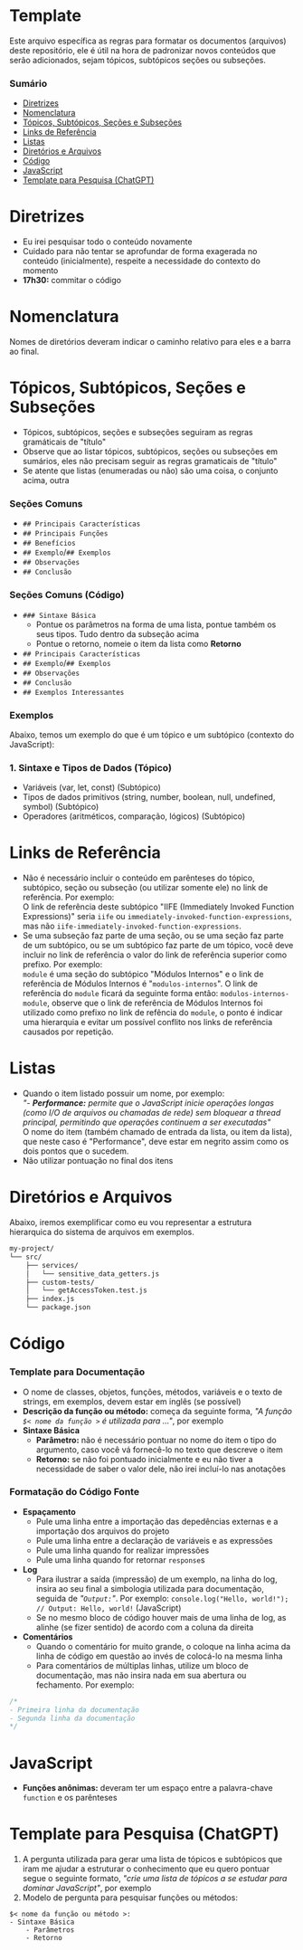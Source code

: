 # Template

Este arquivo específica as regras para formatar os documentos (arquivos) deste repositório, ele é útil na hora de padronizar novos conteúdos que serão adicionados, sejam tópicos, subtópicos seções ou subseções.

### Sumário

- [Diretrizes](#diretrizes)
- [Nomenclatura](#nomenclatura)
- [Tópicos, Subtópicos, Seções e Subseções](#topicos-subtopicos-secoes-subsecoes)
- [Links de Referência](#links-referencia)
- [Listas](#listas)
- [Diretórios e Arquivos](#diretorios-arquivos)
- [Código](#codigo)
- [JavaScript](#javascript)
- [Template para Pesquisa (ChatGPT)](#chatgpt)

# <a id="diretrizes">Diretrizes</a>

- Eu irei pesquisar todo o conteúdo novamente
- Cuidado para não tentar se aprofundar de forma exagerada no conteúdo (inicialmente), respeite a necessidade do contexto do momento
- **17h30:** commitar o código

# <a id="nomenclatura">Nomenclatura</a>

Nomes de diretórios deveram indicar o caminho relativo para eles e a barra ao final.

# <a id="topicos-subtopicos-secoes-subsecoes">Tópicos, Subtópicos, Seções e Subseções</a>

- Tópicos, subtópicos, seções e subseções seguiram as regras gramáticais de "título"
- Observe que ao listar tópicos, subtópicos, seções ou subseções em sumários, eles não precisam seguir as regras gramaticais de "título"
- Se atente que listas (enumeradas ou não) são uma coisa, o conjunto acima, outra

### Seções Comuns

- `## Principais Características`
- `## Principais Funções`
- `## Benefícios`
- `## Exemplo`/`## Exemplos`
- `## Observações`
- `## Conclusão`

### Seções Comuns (Código)

- `### Sintaxe Básica`
    + Pontue os parâmetros na forma de uma lista, pontue também os seus tipos. Tudo dentro da subseção acima
    + Pontue o retorno, nomeie o item da lista como **Retorno**
- `## Principais Características`
- `## Exemplo`/`## Exemplos`
- `## Observações`
- `## Conclusão`
- `## Exemplos Interessantes`

### Exemplos

Abaixo, temos um exemplo do que é um tópico e um subtópico (contexto do JavaScript):

### 1. Sintaxe e Tipos de Dados (Tópico)

- Variáveis (var, let, const) (Subtópico)
- Tipos de dados primitivos (string, number, boolean, null, undefined, symbol) (Subtópico)
- Operadores (aritméticos, comparação, lógicos) (Subtópico)

# <a id="links-referencia">Links de Referência</a>

- Não é necessário incluir o conteúdo em parênteses do tópico, subtópico, seção ou subseção (ou utilizar somente ele) no link de referência. Por exemplo:  
    O link de referência deste subtópico "IIFE (Immediately Invoked Function Expressions)" seria `iife` ou `immediately-invoked-function-expressions`, mas não `iife-immediately-invoked-function-expressions`.
- Se uma subseção faz parte de uma seção, ou se uma seção faz parte de um subtópico, ou se um subtópico faz parte de um tópico, você deve incluir no link de referência o valor do link de referência superior como prefixo. Por exemplo:  
    `module` é uma seção do subtópico "Módulos Internos" e o link de referência de Módulos Internos é "`modulos-internos`". O link de referência do `module` ficará da seguinte forma então: `modulos-internos-module`, observe que o link de referência de Módulos Internos foi utilizado como prefixo no link de refência do `module`, o ponto é indicar uma hierarquia e evitar um possível conflito nos links de referência causados por repetição.

# <a id="listas">Listas</a>

- Quando o item listado possuir um nome, por exemplo:  
    *"- **Performance:** permite que o JavaScript inicie operações longas (como I/O de arquivos ou chamadas de rede) sem bloquear a thread principal, permitindo que operações continuem a ser executadas"*  
    O nome do item (também chamado de entrada da lista, ou item da lista), que neste caso é "Performance", deve estar em negrito assim como os dois pontos que o sucedem.
- Não utilizar pontuação no final dos itens

# <a id="diretorios-arquivos">Diretórios e Arquivos</a>

Abaixo, iremos exemplificar como eu vou representar a estrutura hierarquica do sistema de arquivos em exemplos.

```Bash
my-project/
└── src/
    ├── services/
    │   └── sensitive_data_getters.js
    ├── custom-tests/
    │   └── getAccessToken.test.js
    ├── index.js
    └── package.json
```

# <a id="codigo">Código</a>

### Template para Documentação

- O nome de classes, objetos, funções, métodos, variáveis e o texto de strings, em exemplos, devem estar em inglês (se possível)
- **Descrição da função ou método:** começa da seguinte forma, *"A função `$< nome da função >` é utilizada para ..."*, por exemplo
- **Sintaxe Básica**
    + **Parâmetro:** não é necessário pontuar no nome do item o tipo do argumento, caso você vá fornecê-lo no texto que descreve o item
    + **Retorno:** se não foi pontuado inicialmente e eu não tiver a necessidade de saber o valor dele, não irei incluí-lo nas anotações

### Formatação do Código Fonte

- **Espaçamento**
    + Pule uma linha entre a importação das depedências externas e a importação dos arquivos do projeto
    + Pule uma linha entre a declaração de variáveis e as expressões
    + Pule uma linha quando for realizar impressões
    + Pule uma linha quando for retornar `response`s
- **Log**
    + Para ilustrar a saída (impressão) de um exemplo, na linha do log, insira ao seu final a simbologia utilizada para documentação, seguida de *"`Output:`"*. Por exemplo: `console.log("Hello, world!"); // Output: Hello, world!` (JavaScript)
    + Se no mesmo bloco de código houver mais de uma linha de log, as alinhe (se fizer sentido) de acordo com a coluna da direita
- **Comentários**
    + Quando o comentário for muito grande, o coloque na linha acima da linha de código em questão ao invés de colocá-lo na mesma linha
    + Para comentários de múltiplas linhas, utilize um bloco de documentação, mas não insira nada em sua abertura ou fechamento. Por exemplo:

```JavaScript
/*
- Primeira linha da documentação
- Segunda linha da documentação
*/
```

# <a id="javascript">JavaScript</a>

- **Funções anônimas:** deveram ter um espaço entre a palavra-chave `function` e os parênteses

# <a id="chatgpt">Template para Pesquisa (ChatGPT)</a>

1. A pergunta utilizada para gerar uma lista de tópicos e subtópicos que iram me ajudar a estruturar o conhecimento que eu quero pontuar segue o seguinte formato, *"crie uma lista de tópicos a se estudar para dominar JavaScript"*, por exemplo
2. Modelo de pergunta para pesquisar funções ou métodos:

```
$< nome da função ou método >:
- Sintaxe Básica
    - Parâmetros
    - Retorno
```